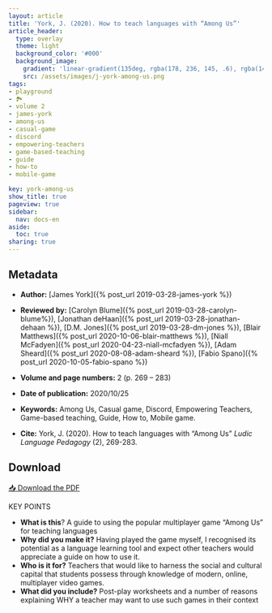 ```yaml
---
layout: article
title: 'York, J. (2020). How to teach languages with “Among Us”'
article_header:
  type: overlay
  theme: light
  background_color: '#000'
  background_image:
    gradient: 'linear-gradient(135deg, rgba(178, 236, 145, .6), rgba(147, 81, 182, .6))'
    src: /assets/images/j-york-among-us.png
tags:
- playground
- 🏞 
- volume 2
- james-york
- among-us
- casual-game
- discord
- empowering-teachers
- game-based-teaching
- guide 
- how-to
- mobile-game

key: york-among-us
show_title: true
pageview: true
sidebar:
  nav: docs-en
aside:
  toc: true
sharing: true
---
```



<meta name="citation_title" content="How to teach languages with “Among Us”">
<meta name="citation_author" content="York, James">
<meta name="citation_publication_date" content="2020/10/25">
<meta name="citation_journal_title" content="Ludic Language Pedagogy">
<meta name="citation_volume" content="2">
<meta name="citation_firstpage" content="269">
<meta name="citation_lastpage" content="283">
<meta name="citation_pdf_url" content="http://www.llpjournal.org/assets/publication-pdfs/j-york-among-us.pdf">


<!--more-->

## Metadata

- **Author:** [James York]({% post_url 2019-03-28-james-york %})
- **Reviewed by:** [Carolyn Blume]({% post_url 2019-03-28-carolyn-blume%}), [Jonathan deHaan]({% post_url 2019-03-28-jonathan-dehaan %}), [D.M. Jones]({% post_url 2019-03-28-dm-jones %}), [Blair Matthews]({% post_url 2020-10-06-blair-matthews %}), 
[Niall McFadyen]({% post_url 2020-04-23-niall-mcfadyen %}), [Adam Sheard]({% post_url 2020-08-08-adam-sheard %}), [Fabio Spano]({% post_url 2020-10-05-fabio-spano %})

- **Volume and page numbers:** 2 (p. 269 – 283)
- **Date of publication:** 2020/10/25
- **Keywords:** Among Us, Casual game, Discord, Empowering Teachers, Game-based teaching, Guide, How to, Mobile game.
- **Cite:** York, J. (2020). How to teach languages with “Among Us” *Ludic Language Pedagogy* (2), 269-283.

## Download

<a class="button button--action button--rounded button--lg" href="/assets/publication-pdfs/j-york-among-us.pdf"><i class="fas fa-file-download"></i> 📥 Download the PDF </a>

KEY POINTS

- **What is this**? A guide to using the popular multiplayer game “Among Us” for teaching languages
- **Why did you make it?** Having played the game myself, I recognised its potential as a language learning tool and expect other teachers would appreciate a guide on how to use it.
- **Who is it for?** Teachers that would like to harness the social and cultural capital that students possess through knowledge of modern, online, multiplayer video games.
- **What did you include?** Post-play worksheets and a number of reasons explaining WHY a teacher may want to use such games in their context